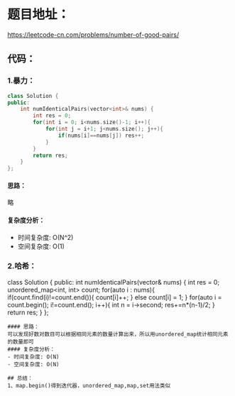 # 题目地址：
https://leetcode-cn.com/problems/number-of-good-pairs/
## 代码：
### 1.暴力：
```C++
class Solution {
public:
    int numIdenticalPairs(vector<int>& nums) {
        int res = 0;
        for(int i = 0; i<nums.size()-1; i++){
            for(int j = i+1; j<nums.size(); j++){
                if(nums[i]==nums[j]) res++;
            }
        }
        return res;
    }
};
```
#### 思路：
略
#### 复杂度分析：
- 时间复杂度: O(N^2)
- 空间复杂度: O(1)


### 2.哈希：
class Solution {
public:
    int numIdenticalPairs(vector<int>& nums) {
        int res = 0;
        unordered_map<int, int> count;
        for(auto i : nums){
            if(count.find(i)!=count.end()){
                count[i]++;
            }
            else count[i] = 1;
        }
        for(auto i = count.begin(); i!=count.end(); i++){
            int n = i->second;
            res+=n*(n-1)/2;
        }
        return res;
    }
};
```
#### 思路：
可以发现好数对数目可以根据相同元素的数量计算出来，所以用unordered_map统计相同元素的数量即可
#### 复杂度分析：
- 时间复杂度: O(N)
- 空间复杂度: O(N)

## 总结：
1、map.begin()得到迭代器，unordered_map,map,set用法类似

